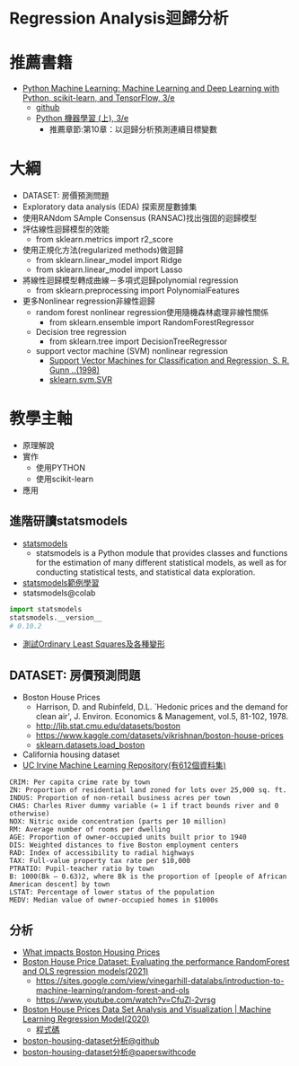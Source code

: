 # Regression Analysis迴歸分析

# 推薦書籍
- [Python Machine Learning: Machine Learning and Deep Learning with Python, scikit-learn, and TensorFlow, 3/e](https://www.packtpub.com/product/python-machine-learning-third-edition/9781789955750)
  - [github](https://github.com/rasbt/python-machine-learning-book-3rd-edition) 
  - [Python 機器學習 (上), 3/e](https://www.tenlong.com.tw/products/9789864345182?list_name=srh)
    - 推薦章節:第10章：以迴歸分析預測連續目標變數

# 大綱
- DATASET:  房價預測問題
- Exploratory data analysis (EDA) 探索房屋數據集
- 使用RANdom SAmple Consensus (RANSAC)找出強固的迴歸模型
- 評估線性迴歸模型的效能
  - from sklearn.metrics import r2_score 
- 使用正規化方法(regularized methods)做迴歸
  - from sklearn.linear_model import Ridge
  - from sklearn.linear_model import Lasso 
- 將線性迴歸模型轉成曲線－多項式迴歸polynomial regression
  - from sklearn.preprocessing import PolynomialFeatures
- 更多Nonlinear regression非線性迴歸
  - random forest nonlinear  regression使用隨機森林處理非線性關係
    - from sklearn.ensemble import RandomForestRegressor 
  - Decision tree regression
    - from sklearn.tree import DecisionTreeRegressor
  - support vector machine (SVM) nonlinear regression
    - [Support Vector Machines for Classification and Regression, S. R. Gunn ..(1998)](http://citeseerx.ist.psu.edu/viewdoc/download?doi=10.1.1.579.6867&rep=rep1&type=pdf)
    - [sklearn.svm.SVR](https://scikit-learn.org/stable/modules/generated/sklearn.svm.SVR.html#sklearn.svm.SVR)

# 教學主軸 
- 原理解說
- 實作
  - 使用PYTHON
  - 使用scikit-learn
- 應用

## 進階研讀statsmodels
- [statsmodels](https://www.statsmodels.org/stable/index.html)
  - statsmodels is a Python module that provides classes and functions for the estimation of many different statistical models, as well as for conducting statistical tests, and statistical data exploration. 
- [statsmodels範例學習](https://www.statsmodels.org/stable/examples/index.html)
- statsmodels@colab
```python
import statsmodels
statsmodels.__version__
# 0.10.2
```
- [測試Ordinary Least Squares及各種變形](https://www.statsmodels.org/stable/examples/notebooks/generated/ols.html)

## DATASET:  房價預測問題
- Boston House Prices
  - Harrison, D. and Rubinfeld, D.L. `Hedonic prices and the demand for clean air', J. Environ. Economics & Management, vol.5, 81-102, 1978. 
  - http://lib.stat.cmu.edu/datasets/boston
  - https://www.kaggle.com/datasets/vikrishnan/boston-house-prices
  - [sklearn.datasets.load_boston](https://scikit-learn.org/stable/modules/generated/sklearn.datasets.load_boston.html)
- California housing dataset
- [UC Irvine Machine Learning Repository(有612個資料集)](https://archive-beta.ics.uci.edu/)
```
CRIM: Per capita crime rate by town
ZN: Proportion of residential land zoned for lots over 25,000 sq. ft.
INDUS: Proportion of non-retail business acres per town
CHAS: Charles River dummy variable (= 1 if tract bounds river and 0 otherwise)
NOX: Nitric oxide concentration (parts per 10 million)
RM: Average number of rooms per dwelling
AGE: Proportion of owner-occupied units built prior to 1940
DIS: Weighted distances to five Boston employment centers
RAD: Index of accessibility to radial highways
TAX: Full-value property tax rate per $10,000
PTRATIO: Pupil-teacher ratio by town
B: 1000(Bk – 0.63)2, where Bk is the proportion of [people of African American descent] by town
LSTAT: Percentage of lower status of the population
MEDV: Median value of owner-occupied homes in $1000s
```

## 分析
- [What impacts Boston Housing Prices](https://medium.com/li-ting-liao-tiffany/python-%E5%BF%AB%E9%80%9F%E8%B3%87%E6%96%99%E5%88%86%E6%9E%90-boston-housing%E6%B3%A2%E5%A3%AB%E9%A0%93%E6%88%BF%E5%83%B9-9c535fb7ceb7)
- [Boston House Price Dataset: Evaluating the performance RandomForest and OLS regression models(2021)](https://www.youtube.com/watch?v=LvsFtFkIoX4)
  - https://sites.google.com/view/vinegarhill-datalabs/introduction-to-machine-learning/random-forest-and-ols
  - https://www.youtube.com/watch?v=CfuZl-2vrsg
- [Boston House Prices Data Set Analysis and Visualization | Machine Learning Regression Model(2020)](https://www.youtube.com/watch?v=CGQTT-swK7U) 
  - [程式碼](https://github.com/Prianca25/Machine-Learning/blob/master/Boston%20Model%20Deployment.ipynb)  
- [boston-housing-dataset分析@github](https://github.com/topics/boston-housing-dataset)
- [boston-housing-dataset分析@paperswithcode](https://paperswithcode.com/dataset/the-boston-housing-dataset)
